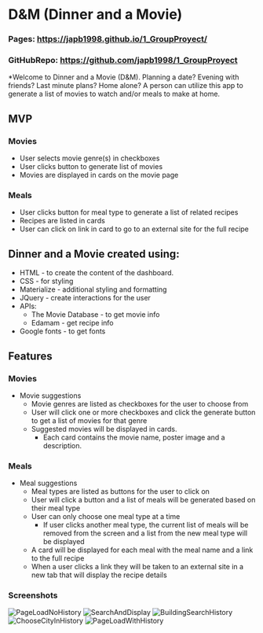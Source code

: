 # D&M (Dinner and a Movie)
### Pages: https://japb1998.github.io/1_GroupProyect/
### GitHubRepo: https://github.com/japb1998/1_GroupProyect


*Welcome to Dinner and a Movie (D&M). Planning a date? Evening with friends? Last minute plans? Home alone? A person can utilize this app to generate a list of movies to watch and/or meals to make at home.

## MVP
### Movies
* User selects movie genre(s) in checkboxes
* User clicks button to generate list of movies
* Movies are displayed in cards on the movie page

### Meals
* User clicks button for meal type to generate a list of related recipes
* Recipes are listed in cards
* User can click on link in card to go to an external site for the full recipe

## Dinner and a Movie created using:
* HTML - to create the content of the dashboard. 
* CSS - for styling
* Materialize - additional styling and formatting
* JQuery - create interactions for the user
* APIs:
    * The Movie Database - to get movie info
    * Edamam - get recipe info
* Google fonts - to get fonts 

## Features
### Movies
* Movie suggestions
   * Movie genres are listed as checkboxes for the user to choose from
   * User will click one or more checkboxes and click the generate button to get a list of movies for that genre
   * Suggested movies will be displayed in cards.
        * Each card contains the movie name, poster image and a description.

### Meals
* Meal suggestions
    * Meal types are listed as buttons for the user to click on
    * User will click a button and a list of meals will be generated based on their meal type
    * User can only choose one meal type at a time
        * If user clicks another meal type, the current list of meals will be removed from the screen and a list from the new meal type will be displayed
    * A card will be displayed for each meal with the meal name and a link to the full recipe
    * When a user clicks a link they will be taken to an external site in a new tab that will display the recipe details


### Screenshots

![PageLoadNoHistory](assets/PageLoadNoHistory.png)
![SearchAndDisplay](assets/SearchAndDisplay.png)
![BuildingSearchHistory](assets/BuildingSearchHistory.png)
![ChooseCityInHistory](assets/ChooseCityInHistory.png)
![PageLoadWithHistory](assets/PageLoadWithHistory.png)



